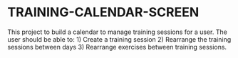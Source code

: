 # TRAINING-CALENDAR-SCREEN
This project to build a calendar to manage training sessions for a user. The user should be able to: 1) Create a training session 2) Rearrange the training sessions between days 3) Rearrange exercises between training sessions.
